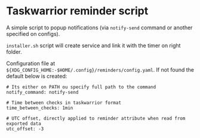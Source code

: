 # Taskwarrior reminder script

A simple script to popup notifications (via `notify-send` command or another specified on configs).

`installer.sh` script will create service and link it with the timer on right folder.

Configuration file at `${XDG_CONFIG_HOME:-$HOME/.config}/reminders/config.yaml`.
If not found the default below is created:

```
# Its either on PATH ou specify full path to the command
notify_command: notify-send

# Time between checks in taskwarrior format
time_between_checks: 1min

# UTC offset, directly applied to reminder attribute when read from exported data
utc_offset: -3
```
